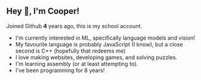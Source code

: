 ## Hey 👋, I'm Cooper!

Joined Github **4** years ago, this is my school account.

* I'm currently interested in ML, specifically language models and vision!
* My favourite language is probably JavaScript (I know), but a close second is C++ (hopefully that redeems me)
* I love making websites, developing games, and solving puzzles.
* I'm learning assembly (or at least attempting to).
* I've been programming for 8 years!
